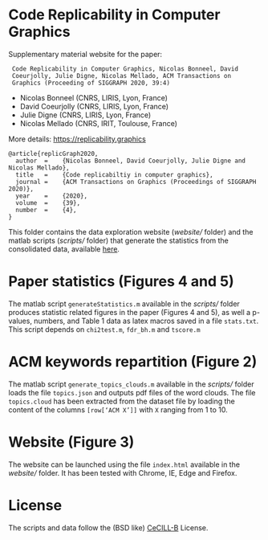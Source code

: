 # Code Replicability in Computer Graphics

Supplementary material website for the paper:

```
 Code Replicability in Computer Graphics, Nicolas Bonneel, David
 Coeurjolly, Julie Digne, Nicolas Mellado, ACM Transactions on
 Graphics (Proceeding of SIGGRAPH 2020, 39:4)
```
* Nicolas Bonneel (CNRS, LIRIS, Lyon, France)
* David Coeurjolly (CNRS, LIRIS, Lyon, France)
* Julie Digne (CNRS, LIRIS, Lyon, France)
* Nicolas Mellado (CNRS, IRIT, Toulouse, France)

More details: https://replicability.graphics
```
@article{replicGraph2020,
  author  =    {Nicolas Bonneel, David Coeurjolly, Julie Digne and Nicolas Mellado},
  title   =    {Code replicabiltiy in computer graphics},
  journal =    {ACM Transactions on Graphics (Proceedings of SIGGRAPH 2020)},
  year    =    {2020},
  volume  =    {39},
  number  =    {4},
}
```

This folder contains the data exploration website (*website/* folder) and the matlab scripts (*scripts/* folder) that generate the statistics from the consolidated data, available [here](website/consolidatedData.json).


Paper statistics (Figures 4 and 5)
================
The matlab script `generateStatistics.m` available in the *scripts/* folder produces statistic related figures in the paper (Figures 4 and 5), as well a p-values, numbers, and Table 1 data as latex macros saved in a file `stats.txt`. This script depends on `chi2test.m`, `fdr_bh.m` and `tscore.m`

ACM keywords repartition (Figure 2)
==================================

The matlab script `generate_topics_clouds.m` available in the *scripts/* folder  loads the file `topics.json` and outputs pdf files of the word clouds.
The file `topics.cloud` has been extracted from the dataset file by loading the content of the columns `[row[‘ACM X’]]` with `X` ranging from 1 to 10.

Website (Figure 3)
==================================
The website can be launched using the file `index.html` available in the *website/* folder. It has been tested with Chrome, IE, Edge and Firefox.

License
==================================
The scripts and data follow the (BSD like) [CeCILL-B](https://cecill.info/licences/Licence_CeCILL-B_V1-en.html) License.
